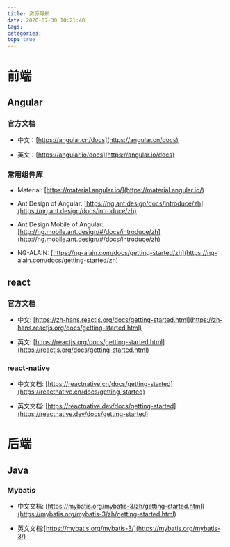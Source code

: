 ```yaml
---
title: 资源导航
date: 2020-07-30 10:21:48
tags: 
categories:
top: true 
---
```


# 前端

## Angular

### 官方文档

- 中文：[https://angular.cn/docs](https://angular.cn/docs)

- 英文：[https://angular.io/docs](https://angular.io/docs)

### 常用组件库

- Material: [https://material.angular.io/](https://material.angular.io/)

- Ant Design of Angular: [https://ng.ant.design/docs/introduce/zh](https://ng.ant.design/docs/introduce/zh)

- Ant Design Mobile of Angular: [http://ng.mobile.ant.design/#/docs/introduce/zh](http://ng.mobile.ant.design/#/docs/introduce/zh)

- NG-ALAIN: [https://ng-alain.com/docs/getting-started/zh](https://ng-alain.com/docs/getting-started/zh)


## react

### 官方文档

- 中文: [https://zh-hans.reactjs.org/docs/getting-started.html](https://zh-hans.reactjs.org/docs/getting-started.html)

- 英文: [https://reactjs.org/docs/getting-started.html](https://reactjs.org/docs/getting-started.html)


### react-native

- 中文文档: [https://reactnative.cn/docs/getting-started](https://reactnative.cn/docs/getting-started)

- 英文文档: [https://reactnative.dev/docs/getting-started](https://reactnative.dev/docs/getting-started)




# 后端

## Java

### Mybatis

- 中文文档: [https://mybatis.org/mybatis-3/zh/getting-started.html](https://mybatis.org/mybatis-3/zh/getting-started.html)

- 英文文档:[https://mybatis.org/mybatis-3/](https://mybatis.org/mybatis-3/)







